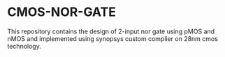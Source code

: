 # CMOS-NOR-GATE
This repository contains the design of 2-input nor gate using pMOS and nMOS and implemented using synopsys custom complier on 28nm cmos technology.
